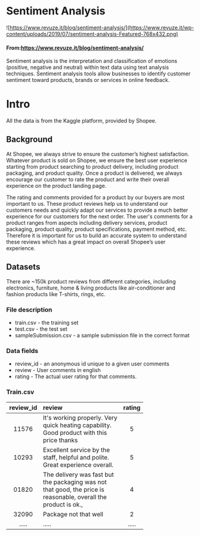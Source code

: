 # Sentiment Analysis
![https://www.revuze.it/blog/sentiment-analysis/](https://www.revuze.it/wp-content/uploads/2019/07/sentiment-analysis-Featured-768x432.png)
#### From:https://www.revuze.it/blog/sentiment-analysis/
Sentiment analysis is the interpretation and classification of emotions (positive, negative and neutral) within text data using text analysis techniques. Sentiment analysis tools allow businesses to identify customer sentiment toward products, brands or services in online feedback.

# Intro
All the data is from the Kaggle platform, provided by Shopee.
## Background
At Shopee, we always strive to ensure the customer’s highest satisfaction. Whatever product is sold on Shopee, we ensure the best user experience starting from product searching to product delivery, including product packaging, and product quality. Once a product is delivered, we always encourage our customer to rate the product and write their overall experience on the product landing page.

The rating and comments provided for a product by our buyers are most important to us. These product reviews help us to understand our customers needs and quickly adapt our services to provide a much better experience for our customers for the next order. The user's comments for a product ranges from aspects including delivery services, product packaging, product quality, product specifications, payment method, etc. Therefore it is important for us to build an accurate system to understand these reviews which has a great impact on overall Shopee’s user experience.
## Datasets
There are ~150k product reviews from different categories, including electronics, furniture, home & living products like air-conditioner and fashion products like T-shirts, rings, etc. 

### File description
- train.csv - the training set
- test.csv - the test set
- sampleSubmission.csv - a sample submission file in the correct format
### Data fields
- review_id - an anonymous id unique to a given user comments
- review - User comments in english
- rating - The actual user rating for that comments.
### Train.csv
| review_id | review  | rating  |
| :---:   | :-- | :-: |
|11576 | It's working properly. Very <br> quick heating capability.<br> Good product with this <br>price thanks | 5 |
|10293 | Excellent service by the <br> staff, helpful and polite.<br> Great experience overall. | 5 |
|01820 | The delivery was fast but <br>the packaging was not <br>that good, the price is <br>reasonable, overall the <br>product is ok., | 4 |
|32090 | Package not that well | 2 |
|..... | ..... | .....|
